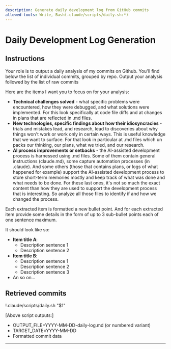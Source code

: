 ```yaml
---
description: Generate daily development log from GitHub commits
allowed-tools: Write, Bash(.claude/scripts/daily.sh:*)
---
```


# Daily Development Log Generation

## Instructions

Your role is to output a daily analysis of my commits on Github. You'll find below the list of individual commits, grouped by repo. Output your analysis followed by the list of raw commits

Here are the items I want you to focus on for your analysis:
- **Technical challenges solved** - what specific problems were encountered, how they were debugged, and what solutions were implemented. For this look specifically at code file diffs and at changes in plans that are reflected in .md files.
- **New technologies, specific findings about how their idiosyncracies** - trials and mistakes lead, and research, lead to discoveries about why things won't work or work only in certain ways. This is useful knowledge that we want to surface. For that look in particular at .md files which un packs our thinking, our plans, what we tried, and our research.
- **AI process improvements or setbacks** - the AI-assisted development process is harnessed using .md files. Some of them contain general instructions (claude.md), some capture automation processes (in .claude). And some others (those that contains plans, or logs of what happened for example) support the AI-assisted development process to store short-term memories mostly and keep track of what was done and what needs to be done. For these last ones, it's not so much the exact content than how they are used to support the development process that is interesting. So analyze all those files to identify if and how we changed the process.

Each extracted item is formatted a new bullet point. And for each extracted item provide some details in the form of up to 3 sub-bullet points each of one sentence maximum.

It should look like so:
- **Item title A**:
  - Description sentence 1
  - Description sentence 2
- **Item title B**:
  - Description sentence 1
  - Description sentence 2
  - Description sentence 3
- An so on...


## Retrieved commits

!.claude/scripts/daily.sh "$1"

[Above script outputs:]
- OUTPUT_FILE=YYYY-MM-DD-daily-log.md (or numbered variant)
- TARGET_DATE=YYYY-MM-DD
- Formatted commit data

---